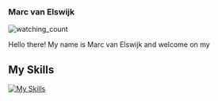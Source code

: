 ### Marc van Elswijk
<!--
Watching count
-->
<img src="https://komarev.com/ghpvc/?username=Marc-van-Elswijk&color=blue" alt="watching_count" />

<!--
Information about myself
-->
Hello there! My name is Marc van Elswijk and welcome on my 

<!--
My skills
-->
## My Skills
[![My Skills](https://skillicons.dev/icons?i=js,html,css,figma,discord,discordjs,nodejs,git,gitlab,idea,linkedin,mongodb,dotnet,cs,python,java,php,mysql,blender,npm,phpstorm,pycharm,robloxstudio,visualstudio,vscode)](https://skillicons.dev)
